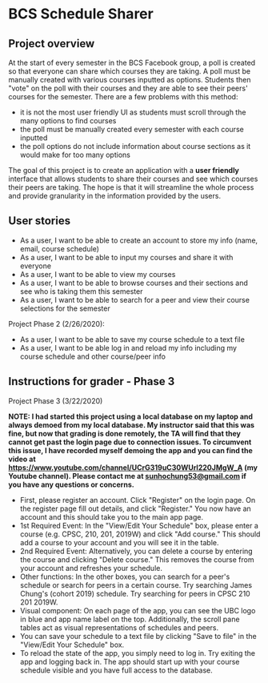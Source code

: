 # BCS Schedule Sharer

## Project overview

At the start of every semester in the BCS Facebook group, a poll is created so that everyone can share which courses 
they are taking. A poll must be manually created with various courses inputted as options. Students then "vote" on
the poll with their courses and they are able to see their peers' courses for the semester. There are a few problems
with this method:
- it is not the most user friendly UI as students must scroll through the many options to find courses
- the poll must be manually created every semester with each course inputted
- the poll options do not include information about course sections as it would make for too many options

The goal of this project is to create an application with a **user friendly** interface that allows students to 
share their courses and see which courses their peers are taking. The hope is that it will streamline the whole
process and provide granularity in the information provided by the users.

## User stories

- As a user, I want to be able to create an account to store my info (name, email, course schedule) 
- As a user, I want to be able to input my courses and share it with everyone
- As a user, I want to be able to view my courses 
- As a user, I want to be able to browse courses and their sections and see who is taking them this semester
- As a user, I want to be able to search for a peer and view their course selections for the semester

Project Phase 2 (2/26/2020):
- As a user, I want to be able to save my course schedule to a text file
- As a user, I want to be able log in and reload my info including my course schedule and other course/peer info

## Instructions for grader - Phase 3

Project Phase 3 (3/22/2020)

**NOTE: I had started this project using a local database on my laptop and always demoed from my local database. 
My instructor said that this was fine, but now that grading is done remotely, the TA will find that they cannot 
get past the login page due to connection issues. To circumvent this issue, I have recorded myself demoing the app
and you can find the video at  https://www.youtube.com/channel/UCrG319uC30WUrl220JMgW_A  (my Youtube channel).
Please contact me at sunhochung53@gmail.com if you have any questions or concerns.**

- First, please register an account. Click "Register" on the login page. On the register page fill out details, and 
click "Register." You now have an account and this should take you to the main app page.
- 1st Required Event: In the "View/Edit Your Schedule" box, please enter a course (e.g. CPSC, 210, 201, 2019W) and 
click "Add course." This should add a course to your account and you will see it in the table.
- 2nd Required Event: Alternatively, you can delete a course by entering the course and clicking "Delete course."
This removes the course from your account and refreshes your schedule.
- Other functions: In the other boxes, you can search for a peer's schedule or search for peers in a certain course.
Try searching James Chung's (cohort 2019) schedule. Try searching for peers in CPSC 210 201 2019W.
- Visual component: On each page of the app, you can see the UBC logo in blue and app name label on the top. 
Additionally, the scroll pane tables act as visual representations of schedules and peers.
- You can save your schedule to a text file by clicking "Save to file" in the "View/Edit Your Schedule" box. 
- To reload the state of the app, you simply need to log in. Try exiting the app and logging back in. The app should
start up with your course schedule visible and you have full access to the database. 
